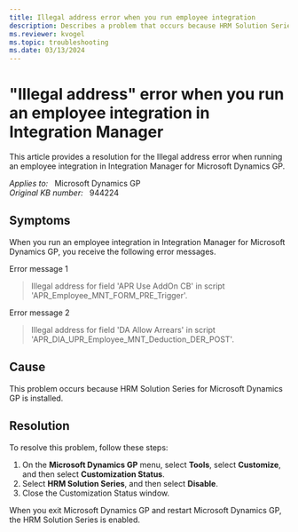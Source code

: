 ```yaml
---
title: Illegal address error when you run employee integration
description: Describes a problem that occurs because HRM Solution Series for Microsoft Dynamics GP is installed. A resolution is provided.
ms.reviewer: kvogel
ms.topic: troubleshooting
ms.date: 03/13/2024
---
```

# "Illegal address" error when you run an employee integration in Integration Manager

This article provides a resolution for the Illegal address error when running an employee integration in Integration Manager for Microsoft Dynamics GP.

_Applies to:_ &nbsp; Microsoft Dynamics GP  
_Original KB number:_ &nbsp; 944224

## Symptoms

When you run an employee integration in Integration Manager for Microsoft Dynamics GP, you receive the following error messages.

Error message 1

> Illegal address for field 'APR Use AddOn CB' in script 'APR_Employee_MNT_FORM_PRE_Trigger'.

Error message 2

> Illegal address for field 'DA Allow Arrears' in script 'APR_DIA_UPR_Employee_MNT_Deduction_DER_POST'.

## Cause

This problem occurs because HRM Solution Series for Microsoft Dynamics GP is installed.

## Resolution

To resolve this problem, follow these steps:

1. On the **Microsoft Dynamics GP** menu, select **Tools**, select **Customize**, and then select **Customization Status**.
2. Select **HRM Solution Series**, and then select **Disable**.
3. Close the Customization Status window.

When you exit Microsoft Dynamics GP and restart Microsoft Dynamics GP, the HRM Solution Series is enabled.
